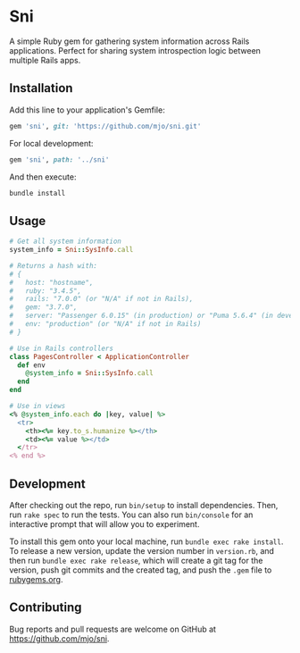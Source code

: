 # Sni

A simple Ruby gem for gathering system information across Rails applications. Perfect for sharing system introspection logic between multiple Rails apps.

## Installation

Add this line to your application's Gemfile:

```ruby
gem 'sni', git: 'https://github.com/mjo/sni.git'
```

For local development:

```ruby
gem 'sni', path: '../sni'
```

And then execute:

```bash
bundle install
```

## Usage

```ruby
# Get all system information
system_info = Sni::SysInfo.call

# Returns a hash with:
# {
#   host: "hostname",
#   ruby: "3.4.5", 
#   rails: "7.0.0" (or "N/A" if not in Rails),
#   gem: "3.7.0",
#   server: "Passenger 6.0.15" (in production) or "Puma 5.6.4" (in development),
#   env: "production" (or "N/A" if not in Rails)
# }

# Use in Rails controllers
class PagesController < ApplicationController
  def env
    @system_info = Sni::SysInfo.call
  end
end

# Use in views
<% @system_info.each do |key, value| %>
  <tr>
    <th><%= key.to_s.humanize %></th>
    <td><%= value %></td>
  </tr>
<% end %>
```

## Development

After checking out the repo, run `bin/setup` to install dependencies. Then, run `rake spec` to run the tests. You can also run `bin/console` for an interactive prompt that will allow you to experiment.

To install this gem onto your local machine, run `bundle exec rake install`. To release a new version, update the version number in `version.rb`, and then run `bundle exec rake release`, which will create a git tag for the version, push git commits and the created tag, and push the `.gem` file to [rubygems.org](https://rubygems.org).

## Contributing

Bug reports and pull requests are welcome on GitHub at https://github.com/mjo/sni.
